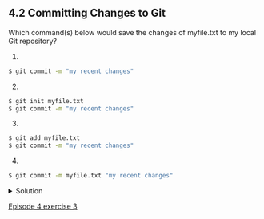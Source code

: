 
## 4.2 Committing Changes to Git

Which command(s) below would save the changes of myfile.txt to my local Git repository?

1. 
```bash
$ git commit -m "my recent changes"
```
2.
```bash
$ git init myfile.txt
$ git commit -m "my recent changes"
```
3.
```bash
$ git add myfile.txt
$ git commit -m "my recent changes"
```
4.
```bash
$ git commit -m myfile.txt "my recent changes"
```

<details>
  <summary>
    Solution
  </summary>
  
  <ol>
    <li>Would only create a commit if files have already been staged.</li>
    <li>Would try to create a new repository.</li>
    <li>Is correct: first add the file to the staging area, then commit.</li>
    <li>Would try to commit a file “my recent changes” with the message myfile.txt.</li>
  </ol>
  
  </details>

[Episode 4 exercise 3](episode4_ex3.md)
